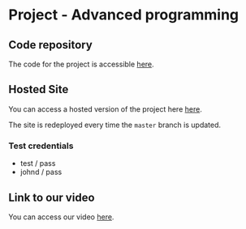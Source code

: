 # Project - Advanced programming

## Code repository

The code for the project is accessible [here](https://github.com/chloestephan/ST2APR_2023_Employees_JDBC_TODO).

## Hosted Site

You can access a hosted version of the project here [here](https://gift-advanced-programming-production.up.railway.app).

The site is redeployed every time the ```master``` branch is updated.


### Test credentials

- test / pass
- johnd / pass

## Link to our video

You can access our video [here]().
